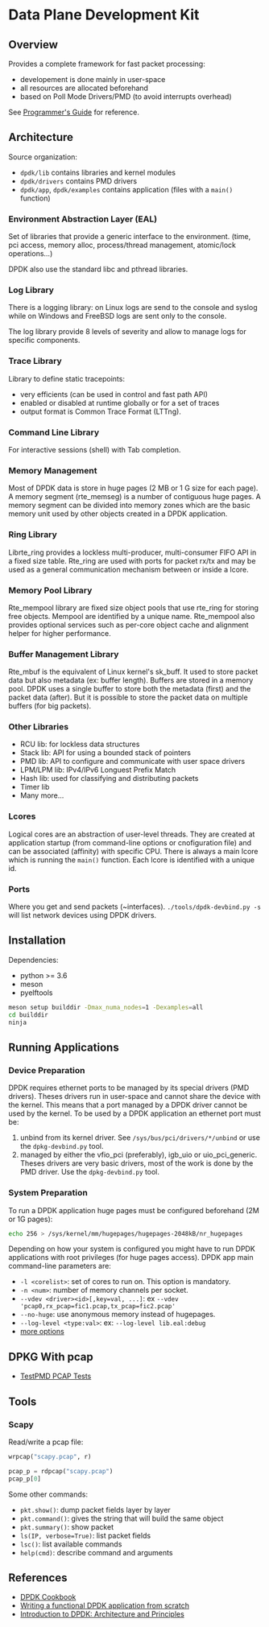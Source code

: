 # Data Plane Development Kit
## Overview
Provides a complete framework for fast packet processing:
- developement is done mainly in user-space
- all resources are allocated beforehand
- based on Poll Mode Drivers/PMD (to avoid interrupts overhead)

See [Programmer's Guide](https://doc.dpdk.org/guides/prog_guide/intro.html) for
reference.

## Architecture
Source organization:
- `dpdk/lib` contains libraries and kernel modules
- `dpdk/drivers` contains PMD drivers
- `dpdk/app`, `dpdk/examples` contains application (files with a `main()` function)

### Environment Abstraction Layer (EAL)
Set of libraries that provide a generic interface to the environment.
(time, pci access, memory alloc, process/thread management, atomic/lock operations...)

DPDK also use the standard libc and pthread libraries.

### Log Library
There is a logging library: on Linux logs are send to the console and syslog
while on Windows and FreeBSD logs are sent only to the console.

The log library provide 8 levels of severity and allow to manage logs for specific
components.

### Trace Library
Library to define static tracepoints:
- very efficients (can be used in control and fast path API)
- enabled or disabled at runtime globally or for a set of traces
- output format is Common Trace Format (LTTng).

### Command Line Library
For interactive sessions (shell) with Tab completion.

### Memory Management
Most of DPDK data is store in huge pages (2 MB or 1 G size for each page).
A memory segment (rte_memseg) is a number of contiguous huge pages.
A memory segment can be divided into memory zones which are the basic memory unit
used by other objects created in a DPDK application.

### Ring Library
Librte_ring provides a lockless multi-producer, multi-consumer FIFO API in a
fixed size table.
Rte_ring are used with ports for packet rx/tx and may be used as a general
communication mechanism between or inside a lcore.

### Memory Pool Library
Rte_mempool library are fixed size object pools that use rte_ring for storing
free objects. Mempool are identified by a unique name.
Rte_mempool also provides optional services such as per-core object cache and
alignment helper for higher performance.

### Buffer Management Library
Rte_mbuf is the equivalent of Linux kernel's sk_buff. It used to store packet data
but also metadata (ex: buffer length). Buffers are stored in a memory pool.
DPDK uses a single buffer to store both the metadata (first) and the packet data
(after). But it is possible to store the packet data on multiple buffers (for big packets).

### Other Libraries
- RCU lib: for lockless data structures
- Stack lib: API for using a bounded stack of pointers
- PMD lib: API to configure and communicate with user space drivers
- LPM/LPM lib: IPv4/IPv6 Longuest Prefix Match
- Hash lib: used for classifying and distributing packets
- Timer lib
- Many more...

### Lcores
Logical cores are an abstraction of user-level threads. They are created at application
startup (from command-line options or cnofiguration file) and can be associated
(affinity) with specific CPU.
There is always a main lcore which is running the `main()` function. Each lcore
is identified with a unique id.

### Ports
Where you get and send packets (~interfaces).
`./tools/dpdk-devbind.py -s` will list network devices using DPDK drivers.

## Installation
Dependencies:
- python >= 3.6
- meson
- pyelftools

```sh
meson setup builddir -Dmax_numa_nodes=1 -Dexamples=all
cd builddir
ninja
```

## Running Applications
### Device Preparation
DPDK requires ethernet ports to be managed by its special drivers (PMD drivers).
Theses drivers run in user-space and cannot share the device with the kernel.
This means that a port managed by a DPDK driver cannot be used by the kernel.
To be used by a DPDK application an ethernet port must be:
1. unbind from its kernel driver. See `/sys/bus/pci/drivers/*/unbind` or use
   the `dpkg-devbind.py` tool.
2. managed by either the vfio_pci (preferably), igb_uio or uio_pci_generic.
   Theses drivers are very basic drivers, most of the work is done by the PMD driver.
   Use the `dpkg-devbind.py` tool.

### System Preparation
To run a DPDK application huge pages must be configured beforehand (2M or 1G pages):
```sh
echo 256 > /sys/kernel/mm/hugepages/hugepages-2048kB/nr_hugepages
```
Depending on how your system is configured you might have to run DPDK applications
with root privileges (for huge pages access).
DPDK app main command-line parameters are:
- `-l <corelist>`: set of cores to run on. This option is mandatory.
- `-n <num>`: number of memory channels per socket.
- `--vdev <driver><id>[,key=val, ...]`: ex `--vdev 'pcap0,rx_pcap=fic1.pcap,tx_pcap=fic2.pcap'`
- `--no-huge`: use anonymous memory instead of hugepages.
- `--log-level <type:val>`: ex: `--log-level lib.eal:debug`
- [more options](https://doc.dpdk.org/guides/linux_gsg/linux_eal_parameters.html)

## DPKG With pcap
- [TestPMD PCAP Tests](https://doc.dpdk.org/dts/test_plans/pmdpcap_test_plan.html)

## Tools
### Scapy
Read/write a pcap file:
```python
wrpcap("scapy.pcap", r)

pcap_p = rdpcap("scapy.pcap")
pcap_p[0]
```
Some other commands:
- `pkt.show()`: dump packet fields layer by layer
- `pkt.command()`: gives the string that will build the same object
- `pkt.summary()`: show packet
- `ls(IP, verbose=True)`: list packet fields
- `lsc()`: list available commands
- `help(cmd)`: describe command and arguments

## References
- [DPDK Cookbook](https://www.intel.com/content/dam/develop/external/us/en/documents/dpdk-cookbook-759202.pdf)
- [Writing a functional DPDK application from scratch](https://github.com/ferruhy/dpdk-simple-app)
- [Introduction to DPDK: Architecture and Principles](https://selectel.ru/blog/en/2016/11/24/introduction-dpdk-architecture-principles/)
